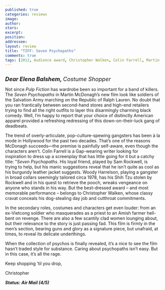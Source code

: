 ```yaml
---
published: true
categories: reviews
image:
author: 
stars: 
excerpt: 
position: 
addressee: 
layout: review
title: "TIFF: Seven Psychopaths"
comments: true
tags: [2012, Audience award, Christopher Walken, Colin Farrell, Martin McDonagh, Midnight Madness, Sam Rockwell, TIFF, Uncategorized, Woody Harrelson]
---
```

<div><p><span class="full-image-block ssNonEditable"><span><a href="/letters/2012/9/18/seven-psychopaths.html"><img src="http://static.squarespace.com/static/5005f6bcc4aa41161b33e89e/5329cf1fe4b07c068ebf74de/5329cf1fe4b07c068ebf766e/1347982563913/Seven%20Psychopaths.jpg" alt="" /></a></span></span></p>
<p><em><span style="font-size:130%;"><strong>Dear Elena Balshem, </strong>Costume Shopper</span></em></p>
<p>Not since <em>Pulp Fiction</em> has wardrobe been so important for a band of killers. The <em>Seven Psychopaths </em>in Martin McDonagh&rsquo;s new film look like soldiers of the Salvation Army marching on the Republic of Ralph Lauren. No doubt that you ran frantically between second-hand stores and high-end retailers trying to find all the right outfits to layer this disarmingly charming black comedy. Well, I&rsquo;m happy to report that your choice of distinctly American apparel provided a refreshing redressing of this down-on-their-luck gang of deadbeats.</p>
<p>The trend of overly-articulate, pop-culture-spewing gangsters has been &agrave; la mode in Hollywood for the past two decades. That&rsquo;s one of the reasons McDonagh succeeds&mdash;the premise is painfully self-aware, even though the characters aren&rsquo;t. Colin Farrell is a Gap-wearing writer looking for inspiration to dress up a screenplay that has little going for it but a catchy title: "<em>Seven Psychopaths</em>. His loyal friend, played by Sam Rockwell, is trying to help, but his manic suggestions reveal that he isn&rsquo;t quite as cool as his burgundy leather jacket suggests. Woody Harrelson, playing a gangster in broad collars seemingly tailored circa 1978, has his Shih Tzu stolen by Rockwell and in his quest to retrieve the pooch, wreaks vengeance on anyone who stands in his way. But the best-dressed award &ndash; and most memorable performance &ndash; belongs to Christopher Walken, whose classy cravat conceals his dog-stealing day job and cutthroat commitments.&nbsp;</p>
<p>In the secondary roles, costumes and characters get even louder: from an ex-Vietcong soldier who masquerades as a priest to an Amish farmer hell-bent on revenge. There are also a few scantily clad women lounging about, but their relevance to the story is just passing fad. This film is firmly in the men&rsquo;s section, bearing guns and glory as a signature piece, but unafraid, at times, to reveal its delicate underthings.</p>
<p>When the collection of psychos is finally revealed, it&rsquo;s a nice to see the film hasn&rsquo;t traded style for substance. Caring about psychopaths isn&rsquo;t easy. But in this case, it&rsquo;s all the rage.</p>
<p>Keep shopping &lsquo;til you drop,</p>
<p>Christopher</p>
<p><strong><em>Status: Air Mail (4/5)</em></strong></p></div>
